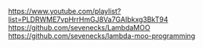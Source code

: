 https://www.youtube.com/playlist?list=PLDRWME7vpHrrHmGJ8Va7GAIbkxg3BkT94
https://github.com/sevenecks/LambdaMOO
https://github.com/sevenecks/lambda-moo-programming
